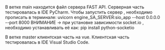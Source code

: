 В ветке main находится файл сервера FAST API.
Серверная часть тестировалась в IDE PyCharm. Чтобы запустить сервер , необходимо прописать в терминале: uvicorn engine_SA_SERVER:sio_app --host 0.0.0.0 --port 8000
ВНИМАНИЕ -> при установке зависимости socket.io , необходимо устанавливать её как: pip install python-socketio

В ветке master клиентская часть на vue.
Клиентская часть тестировалась в IDE Visual Studio Code. 

